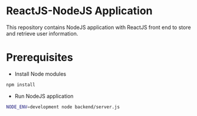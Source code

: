 # ReactJS-NodeJS Application

This repository contains NodeJS application with ReactJS front end to store and retrieve user information.

# Prerequisites

  - Install Node modules
  ```sh
  npm install
  ```
  
  - Run NodeJS application
  ```sh
 NODE_ENV=development node backend/server.js
  ```
